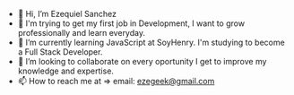 - 👋 Hi, I’m Ezequiel Sanchez
- 👀 I'm trying to get my first job in Development, I want to grow professionally and learn everyday.
- 🌱 I’m currently learning JavaScript at SoyHenry. I'm studying to become a Full Stack Developer.
- 💞️ I’m looking to collaborate on every oportunity I get to improve my knowledge and expertise.
- 📫 How to reach me at => email: ezegeek@gmail.com

<!---
GeekyBear/GeekyBear is a ✨ special ✨ repository because its `README.md` (this file) appears on your GitHub profile.
You can click the Preview link to take a look at your changes.
I’m also interested in becoming a superhero, but well, you know, I can't... I couldn't get one of those genetically modified super spiders so...
--->
